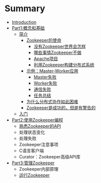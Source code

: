 # Summary

* [Introduction](README.md)
* [Part1:概念和基础](概念和基础.md)
    * [简介](简介.md)
        * [Zookeeper的使命](zookeeper的使命.md)
            * [没有Zookeeper世界会怎样](没有zookeeper世界会怎样.md)
            * [哪些事情Zookeeper不做](哪些事情zookeeper不做.md)
            * [Apache项目](apache项目.md)
            * [利用Zookeeper构建分布式系统](利用zookeeper构建分布式系统.md)
        * [示例：Master-Worker应用](示例：master-worker应用.md)
            * [Master失败](master失败.md)
            * [Worker失败](worker失败.md)
            * [通信失败](通信失败.md)
            * [任务总结](任务总结.md)
        * [为什么分布式协作如此困难](为什么分布式协作如此困难.md)
        * [Zookeeper是成功的，但是有警告的](zookeeper是成功的，但是有警告的.md)
    * [入门](入门.md)
* [Part2:使用Zookeeper编程](使用zookeeper编程.md)
    * [熟悉Zookeeper的API](熟悉zookeeper的api.md)
    * 处理状态变化
    * 处理失败
    * Zookeeper注意事项
    * C语言客户端
    * Curator：Zookeeper高级API库
* [Part3:管理Zookeeper](管理zookeeper.md)
    * Zookeeper内部原理
    * [运行Zookeeper](运行zookeeper.md)

